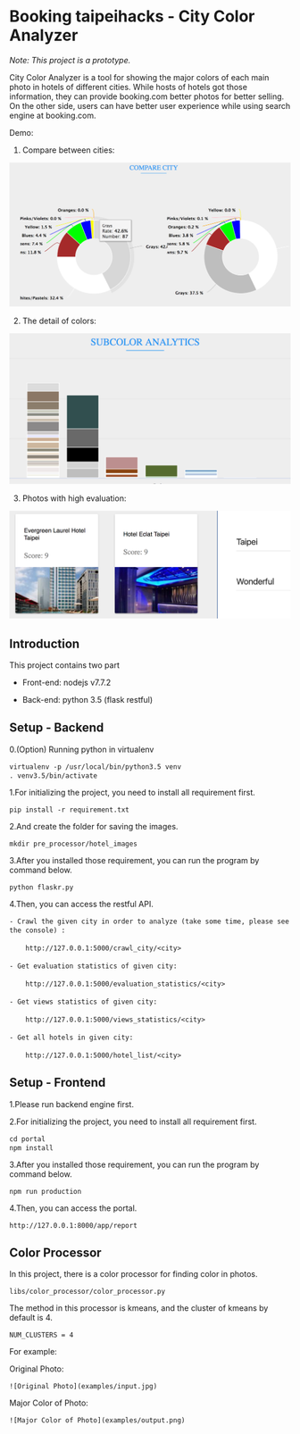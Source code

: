 # Booking taipeihacks - City Color Analyzer

*Note: This project is a prototype.*

City Color Analyzer is a tool for showing the major colors of each main photo in hotels of different cities. While hosts of hotels got those information, they can provide booking.com better photos for better selling. On the other side, users can have better user experience while using search engine at booking.com.

Demo:

1. Compare between cities:

![compare](examples/compare.png)

2. The detail of colors:

![color_detail](examples/color_detail.png)

3. Photos with high evaluation:

![example](examples/example.png)


## Introduction

This project contains two part

- Front-end: nodejs v7.7.2

- Back-end: python 3.5 (flask restful)

## Setup - Backend

0.(Option) Running python in virtualenv

    virtualenv -p /usr/local/bin/python3.5 venv
    . venv3.5/bin/activate

1.For initializing the project, you need to install all requirement first.

    pip install -r requirement.txt

2.And create the folder for saving the images.

    mkdir pre_processor/hotel_images

3.After you installed those requirement, you can run the program by command below.

    python flaskr.py

4.Then, you can access the restful API.

    - Crawl the given city in order to analyze (take some time, please see the console) :

        http://127.0.0.1:5000/crawl_city/<city>

    - Get evaluation statistics of given city:

        http://127.0.0.1:5000/evaluation_statistics/<city>

    - Get views statistics of given city:

        http://127.0.0.1:5000/views_statistics/<city>

    - Get all hotels in given city:

        http://127.0.0.1:5000/hotel_list/<city>

## Setup - Frontend

1.Please run backend engine first.

2.For initializing the project, you need to install all requirement first.

    cd portal
    npm install

3.After you installed those requirement, you can run the program by command below.

    npm run production

4.Then, you can access the portal.

    http://127.0.0.1:8000/app/report

## Color Processor

In this project, there is a color processor for finding color in photos.

    libs/color_processor/color_processor.py

The method in this processor is kmeans, and the cluster of kmeans by default is 4.

    NUM_CLUSTERS = 4

For example:

Original Photo:

    ![Original Photo](examples/input.jpg)

Major Color of Photo:

    ![Major Color of Photo](examples/output.png)
